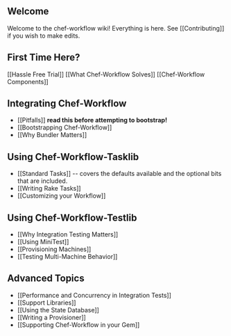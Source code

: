 Welcome
-------

Welcome to the chef-workflow wiki! Everything is here. See [[Contributing]] if
you wish to make edits.

First Time Here?
----------------

[[Hassle Free Trial]]
[[What Chef-Workflow Solves]]
[[Chef-Workflow Components]]

Integrating Chef-Workflow
-------------------------

* [[Pitfalls]] **read this before attempting to bootstrap!**
* [[Bootstrapping Chef-Workflow]]
* [[Why Bundler Matters]]

Using Chef-Workflow-Tasklib
---------------------------

* [[Standard Tasks]] -- covers the defaults available and the optional bits that are included.
* [[Writing Rake Tasks]]
* [[Customizing your Workflow]]

Using Chef-Workflow-Testlib
---------------------------

* [[Why Integration Testing Matters]]
* [[Using MiniTest]]
* [[Provisioning Machines]]
* [[Testing Multi-Machine Behavior]]

Advanced Topics
---------------

* [[Performance and Concurrency in Integration Tests]]
* [[Support Libraries]]
* [[Using the State Database]]
* [[Writing a Provisioner]]
* [[Supporting Chef-Workflow in your Gem]]
